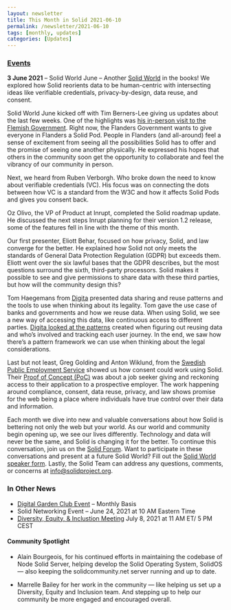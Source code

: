```yaml
---
layout: newsletter
title: This Month in Solid 2021-06-10
permalink: /newsletter/2021-06-10
tags: [monthly, updates]
categories: [Updates]
---
```


### [Events](https://solidproject.org/events)

**3 June 2021** – Solid World June – Another [Solid World](https://vimeo.com/558597018) in the books! We explored how Solid reorients data to be human-centric with intersecting ideas like verifiable credentials, privacy-by-design, data reuse, and consent. 

Solid World June kicked off with Tim Berners-Lee giving us updates about the last few weeks. One of the highlights was [his in-person visit to the Flemish Government](https://www.tijd.be/app/carousel1/tim-berners-lee-de-bedenker-van-het-internet-we-kunnen-het-wereldwijde-web-nog-fiksen/10309722.html). Right now, the Flanders Government wants to give everyone in Flanders a Solid Pod. People in Flanders (and all-around) feel a sense of excitement from seeing all the possibilities Solid has to offer and the promise of seeing one another physically. He expressed his hopes that others in the community soon get the opportunity to collaborate and feel the vibrancy of our community in person. 

Next, we heard from Ruben Verborgh. Who broke down the need to know about verifiable credentials (VC). His focus was on connecting the dots between how VC is a standard from the W3C and how it affects Solid Pods and gives you consent back. 

Oz Olivo, the VP of Product at Inrupt, completed the Solid roadmap update. He discussed the next steps Inrupt planning for their version 1.2 release, some of the features fell in line with the theme of this month. 

Our first presenter, Eliott Behar, focused on how privacy, Solid, and law converge for the better. He explained how Solid not only meets the standards of General Data Protection Regulation (GDPR) but exceeds them. Eliott went over the six lawful bases that the GDPR describes, but the most questions surround the sixth, third-party processors. Solid makes it possible to see and give permissions to share data with these third parties, but how will the community design this?

Tom Haegemans from [Digita](https://www.digita.ai/) presented data sharing and reuse patterns and the tools to use when thinking about its legality. Tom gave the use case of banks and governments and how we reuse data. When using Solid, we see a new way of accessing this data, like continuous access to different parties. [Digita looked at the patterns](digita.ai/resources) created when figuring out reusing data and who’s involved and tracking each user journey. In the end, we saw how there’s a pattern framework we can use when thinking about the legal considerations. 

Last but not least, Greg Golding and Anton Wiklund, from the [Swedish Public Employment Service](https://www.digg.se/om-oss/nyheter/2021/vardefullt-for-individen-att-fa-okad-insyn-och-kontroll-over-sin-data) showed us how consent could work using Solid. Their [Proof of Concept (PoC)](https://gitlab.com/arbetsformedlingen/individdata/rupoc) was about a job seeker giving and reckoning access to their application to a prospective employer. The work happening around compliance, consent, data reuse, privacy, and law shows promise for the web being a place where individuals have true control over their data and information. 

Each month we dive into new and valuable conversations about how Solid is bettering not only the web but your world. As our world and community begin opening up, we see our lives differently. Technology and data will never be the same, and Solid is changing it for the better. To continue this conversation, join us on the [Solid Forum](https://forum.solidproject.org/). Want to participate in these conversations and present at a future Solid World? Fill out the [Solid World speaker form](https://es1cz4pb7oi.typeform.com/to/nietD34f). Lastly, the Solid Team can address any questions, comments, or concerns at [info@solidproject.org](mailto:info@solidproject.org). 


### In Other News
* [Digital Garden Club Event](https://www.eventbrite.com/e/understory-digital-garden-club-tickets-151311208899) – Monthly Basis
* Solid Networking Event – June 24, 2021 at 10 AM Eastern Time
* [Diversity, Equity, & Inclustion Meeting]() July 8, 2021 at 11 AM ET/ 5 PM CEST 

#### Community Spotlight
* Alain Bourgeois, for his continued efforts in maintaining the codebase of Node Solid Server, helping develop the Solid Operating System, SolidOS — also keeping the solidcommunity.net server running and up to date.

* Marrelle Bailey for her work in the community — like helping us set up a Diversity, Equity and Inclusion team. And stepping up to help our community be more engaged and encouraged overall. 
